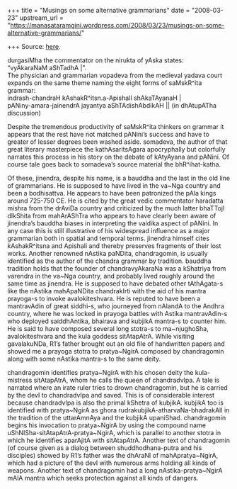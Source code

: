 +++
title = "Musings on some alternative grammarians"
date = "2008-03-23"
upstream_url = "https://manasataramgini.wordpress.com/2008/03/23/musings-on-some-alternative-grammarians/"

+++
Source: [here](https://manasataramgini.wordpress.com/2008/03/23/musings-on-some-alternative-grammarians/).

durgasiMha the commentator on the nirukta of yAska states:  
“vyAkaraNaM aShTadhA \|”.  
The physician and grammarian vopadeva from the medieval yadava court
expands on the same theme naming the eight forms of saMskR^ita
grammar:  
indrash-chandraH kAshakR^itsn.a-ApishalI shAkaTAyanaH \|  
pANiny-amara-jainendrA jayantya aShTAdishAbdikAH \|\| (in dhAtupATha
discussion)

Despite the tremendous productivity of saMskR^ita thinkers on grammar it
appears that the rest have not matched pANini’s success and have to
greater of lesser degrees been washed aside. somadeva, the author of
that great literary masterpiece the kathAsaritsAgara apocryphally but
colorfully narrates this process in his story on the debate of kAtyAyana
and pANini. Of course tale goes back to somadeva’s source material the
bhR^ihat-katha.

Of these, jinendra, despite his name, is a bauddha and the last in the
old line of grammarians. He is supposed to have lived in the va\~Nga
country and been a bodhisattva. He appears to have been patronized the
pAla kings around 725-750 CE. He is cited by the great vedic commentator
haradatta mishra from the drAviDa country and criticized by the much
latter bhaTTojI dIkShita from mahArAShTra who appears to have clearly
been aware of jinendra’s bauddha biases in interpreting the vaidika
aspect of pANini. In any case this is still illustrative of his
widespread influence as a major grammarian both in spatial and temporal
terms. jinendra himself cites kAshakR^itsna and Apishali and thereby
preserves fragments of their lost works. Another renowned nAstika
paNDita, chandragomin, is usually identified as the author of the
chandra grammar by tradition. bauddha tradition holds that the founder
of chandravyAkaraNa was a kShatriya from varendra in the va\~Nga
country, and probably lived roughly around the same time as jinendra. He
is supposed to have debated other tAthAgata-s like the nAstika
mahApaNDita chandrakIrti with the aid of his mantra prayoga-s to invoke
avalokiteshvara. He is reputed to have been a mantravAdin of great
siddhi-s, who journeyed from nAlandA to the Andhra country, where he was
locked in prayoga battles with Astika mantravAdin-s who deployed
saiddhAntika, bhairava and kubjikA mantra-s to counter him. He is said
to have composed several long stotra-s to ma\~njughoSha, avalokiteshvara
and the kula goddess sitAtapAtrA. While visiting gavalakuNDa, R1’s
father brought out an old file of handwritten papers and showed me a
prayoga stotra to pratya\~NgirA composed by chandragomin along with some
nAstika mantra-s to the same deity.

chandragomin identifies pratya\~NgirA with his chosen deity the
kula-mistress sitAtapAtrA, whom he calls the queen of chandradvIpa. A
tale is narrated where an irate ruler tries to drown chandragomin, but
he is carried by the devI to chandradvIpa and saved. This is of
considerable interest because chandradvIpa is also the primal kShetra of
kubjikA. kubjikA too is identified with pratya\~NgirA as ghora
rudrakubjikA-atharvaNa-bhadrakAlI in the tradition of the uttarAmnAya
and the kubjikA upaniShad. chandragomin begins his invocation to
pratya\~NgirA by using the compound name
uShNISha-sitAtapAtrA-pratya\~NgirA, which is parallel to another stotra
in which he identifies aparAjitA with sitAtapAtrA. Another text of
chandragomin (of course given as a dialog between shuddhodhana-putra and
his disciples) showed by R1’s father was the dhAraNI of
mahApratya\~NgirA, which had a picture of the devI with numerous arms
holding all kinds of weapons. Another text of chandragomin had a long
nAstika-pratya\~NgirA mAlA mantra which seeks protection against all
kinds of dangers.

